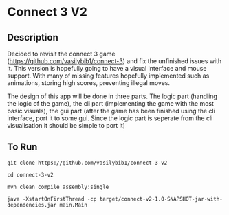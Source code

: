 # Connect 3 V2

## Description

Decided to revisit the connect 3 game (https://github.com/vasilybib1/connect-3) and fix the unfinished issues with it. This version is hopefully going to have a visual interface and mouse support. With many of missing features hopefully implemented such as animations, storing high scores, preventing illegal moves.

The design of this app will be done in three parts. The logic part (handling the logic of the game), the cli part (implementing the game with the most basic visuals), the gui part (after the game has been finished using the cli interface, port it to some gui. Since the logic part is seperate from the cli visualisation it should be simple to port it)

## To Run

`git clone https://github.com/vasilybib1/connect-3-v2`

`cd connect-3-v2`

`mvn clean compile assembly:single`

`java -XstartOnFirstThread -cp target/connect-v2-1.0-SNAPSHOT-jar-with-dependencies.jar main.Main`
